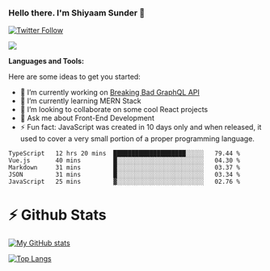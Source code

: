### Hello there. I'm Shiyaam Sunder 👋

[![Twitter Follow](https://img.shields.io/twitter/follow/shiyaamsunder?label=Follow%20Me&style=social)][twitter]

![](https://visitor-badge.glitch.me/badge?page_id=shiyaamsunder)

**Languages and Tools:**

Here are some ideas to get you started:

- 🔭 I’m currently working on [Breaking Bad GraphQL API](https://github.com/shiyaamsunder/brba-graphql-api)
- 🌱 I’m currently learning MERN Stack
- 👯 I’m looking to collaborate on some cool React projects
- 💬 Ask me about Front-End Development
- ⚡ Fun fact: JavaScript was created in 10 days only and when released, it used to cover a very small portion of a proper programming language.

<!--START_SECTION:waka-->
```text
TypeScript   12 hrs 20 mins  ████████████████████░░░░░   79.44 % 
Vue.js       40 mins         █░░░░░░░░░░░░░░░░░░░░░░░░   04.30 % 
Markdown     31 mins         █░░░░░░░░░░░░░░░░░░░░░░░░   03.37 % 
JSON         31 mins         █░░░░░░░░░░░░░░░░░░░░░░░░   03.34 % 
JavaScript   25 mins         ▓░░░░░░░░░░░░░░░░░░░░░░░░   02.76 % 
```
<!--END_SECTION:waka-->

# :zap: Github Stats

[![My GitHub stats](https://github-readme-stats.vercel.app/api?username=shiyaamsunder&show_icons=true&count_private=true&theme=nightowl)](https://github.com/github-readme-stats)

[![Top Langs](https://github-readme-stats.vercel.app/api/top-langs/?username=shiyaamsunder&count_private=true&layout=compact&theme=nightowl)](https://github.com/github-readme-stats)

[twitter]: https://twitter.com/shiyaamsunder
